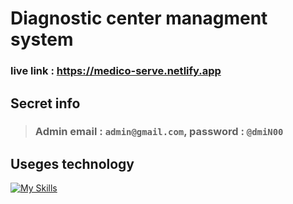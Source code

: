 # Diagnostic center managment system
### live link : https://medico-serve.netlify.app

## Secret info
> ### Admin email : ``` admin@gmail.com ```, password : ``` @dmiN00 ``` <br>


## Useges technology
[![My Skills](https://skillicons.dev/icons?i=tailwind,js,react,firebase,nodejs,express,mongodb)](https://skillicons.dev)
